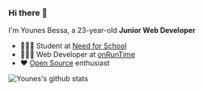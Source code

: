### Hi there 👋

I'm Younes Bessa, a 23-year-old **Junior Web Developer**

- 👨🏼‍🎓 Student at [Need for School](https://www.needfor-school.com/)
- 👨🏽‍💻 Web Developer at [onRunTime](https://onruntime.com/)
- ❤️ [Open Source](https://github.com/YounesBessa/) enthusiast

![Younes's github stats](https://github-readme-stats.vercel.app/api?username=YounesBessa&count_private=true&hide=stars,issues,prs&show_icons=true&icon_color=ffffff&include_all_commits=true&text_color=ffffff&hide_border=true&bg_color=0D1117&title_color=ffffff)

<!--
**YounesBessa/YounesBessa** is a ✨ _special_ ✨ repository because its `README.md` (this file) appears on your GitHub profile.

Here are some ideas to get you started:

- 🔭 I’m currently working on ...
- 🌱 I’m currently learning ...
- 👯 I’m looking to collaborate on ...
- 🤔 I’m looking for help with ...
- 💬 Ask me about ...
- 📫 How to reach me: ...
- 😄 Pronouns: ...
- ⚡ Fun fact: ...
-->

